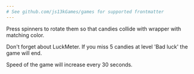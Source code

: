 ```yaml
---
# See github.com/js13kGames/games for supported frontmatter
---
```

Press spinners to rotate them so that candies collide with wrapper with matching color.

Don't forget about LuckMeter. If you miss 5 candies at level 'Bad luck' the game will end.

Speed of the game will increase every 30 seconds.